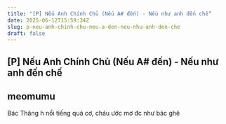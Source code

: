 ```yaml
---
title: "[P] Nếu Anh Chính Chủ (Nếu A# đến) - Nếu như anh đến chế"
date: 2025-06-12T15:59:34Z
slug: p-neu-anh-chinh-chu-neu-a-den-neu-nhu-anh-den-che
draft: false
---
```


## [P] Nếu Anh Chính Chủ (Nếu A# đến) - Nếu như anh đến chế

## meomumu

Bác Thăng h nổi tiếng quá cơ, cháu ước mơ đc như bác ghê
